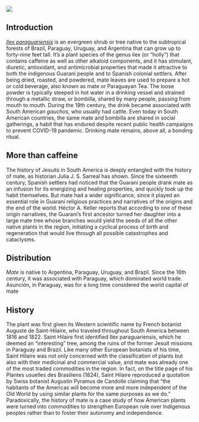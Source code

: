 <a href="https://juncture-digital.org"><img src="https://juncture-digital.org/images/ve-button.png"></a>

<param ve-config 
       title="Yerba Mate: From Sacred Drink to Caffeinated Star"
       author="Lucas Mertehikian"
       banner="Yerbamate1.jpg" 
       layout="vertical">

## Introduction

[_Ilex paraguariensis_](https://powo.science.kew.org/taxon/urn:lsid:ipni.org:names:315555-2) is an evergreen shrub or tree native to the subtropical forests of Brazil, Paraguay, Uruguay, and Argentina that can grow up to forty-nine feet tall. It’s a plant species of the genus ilex (or “holly”) that contains caffeine as well as other alkaloid components, and it has stimulant, diuretic, antioxidant, and antimicrobial properties that made it attractive to both the <span eid="Q46429">indigenous Guaraní people </span> and to Spanish colonial settlers. After being dried, roasted, and powdered, mate leaves are used to prepare a hot or cold beverage, also known as mate or Paraguayan Tea. The loose powder is typically steeped in hot water in a <span data-mouseover-image-zoomto="210,315,148,134">drinking vessel</span> and strained through a metallic straw, or bombilla, shared by many people, passing from mouth to mouth. During the 19th century, the drink became associated with South American _gauchos_, who usually had <span data-mouseover-image-zoomto="7,383,230,217">cattle</span>. Even today in South American countries, the same mate and bombilla are shared in social gatherings, a habit that has endured despite recent public health campaigns to prevent <span eid="Q84263196">COVID-19 pandemic</span>. Drinking mate remains, above all, a bonding ritual.

<param ve-image
       manifest="https://iiif.juncture-digital.org/manifest/32bab4d021e938b4f933e82c435908843d8ab9c0e2a3289778c31ad8562389c4"
       label="Gaucho Drinking Mate"
       description="Painting by Juan Manuel Blanes"
       license="public domain"
       region="47,117,470,373">
       
<param ve-image
       url="/Gauchosmate2.jpg"
       label="Gaucho"
       description="Painting by Juan Manuel Blanes"
       license="public domain"
       region="47,117,470,373">
       
## More than caffeine

The history of Jesuits in South America is deeply entangled with the history of mate, as historian Julia J. S. Sarreal has shown. Since the sixteenth century, Spanish settlers had noticed that the Guaraní people drank mate as an infusion for its energizing and healing properties, and quickly took up the habit themselves. But mate had a wider significance, since it played an essential role in Guaraní religious practices and narratives of the origins and the end of the world. Héctor A. Keller reports that according to one of these origin narratives, the Guaraní’s first ancestor turned her daughter into a large mate tree whose branches would yield the seeds of all the other native plants in the region, initiating a cyclical process of birth and regeneration that would live through all possible catastrophes and cataclysms.

<param ve-video id="-BW1-pE4XaE">

## Distribution

_Mate_ is native to Argentina, Paraguay, Uruguay, and Brazil. Since the 16th century, it was associated with Paraguay, which dominated world trade. <span data-mouseover-map-flyto="-25.311734, -57.547280, 14">Asunción</span>, in Paraguay, was for a long time considered the world capital of mate

<param ve-entity eid="Q733">
<param ve-entity eid="Q414">
<param ve-map
center="Q733"
zoom="5"
title="Yerba Mate"
prefer-geojson>



## History 

The plant was first given its Western scientific name by French botanist Auguste de Saint-Hilaire, who traveled throughout South America between 1816 and 1822. Saint Hilaire first identified Ilex paraguariensis, which he deemed an “interesting” tree, among the ruins of the former Jesuit missions in Paraguay and Brazil.  Like many other European botanists of his time, Saint Hilaire was not only concerned with the classification of plants but also with their medicinal and commercial value, and mate was already one of the most traded commodities in the region. In fact, on the title page of his Plantes usuelles des Brasiliens (1824), Saint Hilaire reproduced a quotation by Swiss botanist Augustin Pyramus de Candolle claiming that “the habitants of the Americas will become more and more independent of the Old World by using similar plants for the same purposes as we do.” Paradoxically, the history of mate is a case study of how American plants were turned into commodities to strengthen European rule over Indigenous peoples rather than to foster their autonomy and independence.

<param ve-iframe
src="https://archive.org/details/plantesusuellesd00sain/page/n4/mode/1up?view=theater&output=embed">

       


